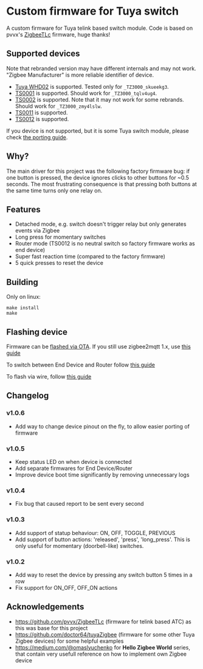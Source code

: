 # Custom firmware for Tuya switch

A custom firmware for Tuya telink based switch module. Code is based on pvvx's [ZigbeeTLc](https://github.com/pvvx/ZigbeeTLc) firmware, huge thanks!

## Supported devices

Note that rebranded version may have different internals and may not work. "Zigbee Manufacturer" is more reliable identifier of device.

- [Tuya WHD02](https://www.zigbee2mqtt.io/devices/WHD02.html) is supported. Tested only for `_TZ3000_skueekg3`. 
- [TS0001](https://www.zigbee2mqtt.io/devices/TS0001_switch_module.html) is supported.  Should work for `_TZ3000_tqlv4ug4`.
- [TS0002](https://www.zigbee2mqtt.io/devices/TS0001_switch_module.html) is supported. Note that it may not work for some rebrands. Should work for `_TZ3000_zmy4lslw`.   
- [TS0011](https://www.zigbee2mqtt.io/devices/TS0012_switch_module.html) is supported. 
- [TS0012](https://www.zigbee2mqtt.io/devices/TS0012_switch_module.html) is supported. 

If you device is not supported, but it is some Tuya switch module, please check [the porting guide](./docs/porting_to_new_device.md).

## Why?

The main driver for this project was the following factory firmware bug: if one button is pressed, the device ignores clicks to other buttons for ~0.5 seconds. The most frustrating consequence is that pressing both buttons at the same time turns only one relay on.

## Features

- Detached mode, e.g. switch doesn't trigger relay but only generates events via Zigbee
- Long press for momentary switches
- Router mode (TS0012 is no neutral switch so factory firmware works as end device)
- Super fast reaction time (compared to the factory firmware)
- 5 quick presses to reset the device

## Building

Only on linux:

```
make install
make
```

## Flashing device

Firmware can be [flashed via OTA](./docs/ota_flash.md). If you still use zigbee2mqtt 1.x, use [this guide](./docs/ota_flash_z2m_v1.md)

To switch between End Device and Router follow [this guide](./docs/change_device_type.md)

To flash via wire, follow [this guide](./docs/ts0012_flashing_via_wire.md)

## Changelog

### v1.0.6

- Add way to change device pinout on the fly, to allow easier porting of firmware 

### v1.0.5

- Keep status LED on when device is connected
- Add separate firmwares for End Device/Router
- Improve device boot time significantly by removing unnecessary logs 

### v1.0.4

- Fix bug that caused report to be sent every second

### v1.0.3

- Add support of statup behaviour: ON, OFF, TOGGLE, PREVIOUS
- Add support of button actions: 'released', 'press', 'long_press'. This is only useful for momentary (doorbell-like) switches.

### v1.0.2

- Add way to reset the device by pressing any switch button 5 times in a row 
- Fix support for ON_OFF, OFF_ON actions


## Acknowledgements

- https://github.com/pvvx/ZigbeeTLc (firmware for telink based ATC) as this was base for this project
- https://github.com/doctor64/tuyaZigbee (firmware for some other Tuya Zigbee devices) for some helpful examples
- https://medium.com/@omaslyuchenko for **Hello Zigbee World** series, that contain very usefull reference on how to implement own Zigbee device 
